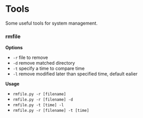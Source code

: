 # Tools
Some useful tools for system management.

### rmfile
**Options**

* `-r` file to remove
* `-d` remove matched directory
* `-t` specify a time to compare time
* `-l` remove modified later than specified time, default ealier

**Usage**

* `rmfile.py -r [filename]`
* `rmfile.py -r [filename] -d`
* `rmfile.py -t [time] -l`
* `rmfile.py -r [filename] -t [time]`